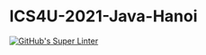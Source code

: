 # ICS4U-2021-Java-Hanoi
[![GitHub's Super Linter](https://github.com/patrick-gemmell/ICS4U-2021-Java-Hanoi/workflows/GitHub's%20Super%20Linter/badge.svg)](https://github.com/patrick-gemmell/ICS4U-2021-Java-Hanoi/actions)

